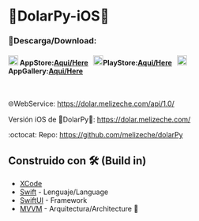 #  💸DolarPy-iOS💸
 
### 📲Descarga/Download: 
#### <img src="https://www.apple.com/v/app-store/b/images/overview/icon_appstore__ev0z770zyxoy_medium.png" alt="drawing" width="20" height="20"/> AppStore:[Aqui/Here](https://apps.apple.com/us/app/dolarpy-guaraníes-a-dolares/id6447451691)  &nbsp; <img src="https://img.utdstc.com/icon/c8c/d91/c8cd914e915d70dea2eabf58b1c03089fbe19c59729be8aec12170db47dd8f81:200" alt="drawing" width="20" height="20"/>PlayStore:[Aqui/Here](https://play.google.com/store/apps/details?id=com.lucasginard.dolarpy) &nbsp; <img src="https://upload.wikimedia.org/wikipedia/commons/thumb/f/f6/Huawei_AppGallery.svg/1200px-Huawei_AppGallery.svg.png" alt="drawing" width="20" height="20"/> AppGallery:[Aqui/Here](https://appgallery.huawei.com/#/app/C104598987?sharePrepath=ag&locale=es_US&source=appshare&subsource=C104598987)
<br>

🌐WebService: https://dolar.melizeche.com/api/1.0/

Versión iOS de 💸DolarPy💸: https://dolar.melizeche.com/

:octocat: Repo: https://github.com/melizeche/dolarPy

## Construido con 🛠️ (Build in)
* [XCode](https://developer.apple.com/xcode/)
* [Swift](https://developer.apple.com/swift/) - Lenguaje/Language
* [SwiftUI](https://developer.apple.com/xcode/swiftui/) - Framework
* [MVVM](https://es.wikipedia.org/wiki/Modelo–vista–modelo_de_vista) - Arquitectura/Architecture 👷
